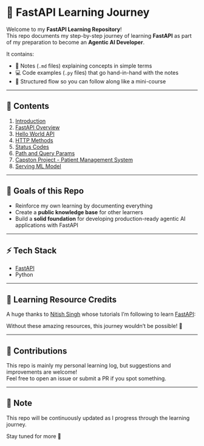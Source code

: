 # 🚀 FastAPI Learning Journey

Welcome to my **FastAPI Learning Repository**!  
This repo documents my step-by-step journey of learning **FastAPI** as part of my preparation to become an **Agentic AI Developer**.  

It contains:
- 📘 Notes (`.md` files) explaining concepts in simple terms  
- 💻 Code examples (`.py` files) that go hand-in-hand with the notes  
- 📂 Structured flow so you can follow along like a mini-course  

---

## 📑 Contents
1. [Introduction](https://github.com/ChidambaraRaju/fastapi-for-gen-ai/blob/main/fastapi/1_introduction.md)
2. [FastAPI Overview](https://github.com/ChidambaraRaju/fastapi-for-gen-ai/blob/main/fastapi/2_fastapi_overview.md)  
3. [Hello World API](https://github.com/ChidambaraRaju/fastapi-for-gen-ai/blob/main/fastapi/3_hello_world_api.py)  
4. [HTTP Methods](https://github.com/ChidambaraRaju/fastapi-for-gen-ai/blob/main/fastapi/4_http_methods.md)
5. [Status Codes](https://github.com/ChidambaraRaju/fastapi-for-gen-ai/blob/main/fastapi/5_status_codes.md)
6. [Path and Query Params](https://github.com/ChidambaraRaju/fastapi-for-gen-ai/blob/main/fastapi/6_path_and_query_params.md)
7. [Capston Project - Patient Management System](https://github.com/ChidambaraRaju/fastapi-for-gen-ai/blob/main/fastapi/7_patient_management_system.py)
8. [Serving ML Model](https://github.com/ChidambaraRaju/fastapi-for-gen-ai/tree/main/fastapi/8_serving_ml_model)

---

## 🎯 Goals of this Repo
- Reinforce my own learning by documenting everything  
- Create a **public knowledge base** for other learners  
- Build a **solid foundation** for developing production-ready agentic AI applications with FastAPI  

---

## ⚡ Tech Stack
- [FastAPI](https://fastapi.tiangolo.com/)  
- Python

---

## 🙏 Learning Resource Credits
A huge thanks to [Nitish Singh](https://github.com/campusx-official) whose tutorials I’m following to learn [FastAPI](https://www.youtube.com/playlist?list=PLKnIA16_RmvZ41tjbKB2ZnwchfniNsMuQ):  


Without these amazing resources, this journey wouldn’t be possible! 🚀  

---

## 🤝 Contributions
This repo is mainly my personal learning log, but suggestions and improvements are welcome!  
Feel free to open an issue or submit a PR if you spot something.  

---

## 📌 Note
This repo will be continuously updated as I progress through the learning journey.  

Stay tuned for more 🚀
